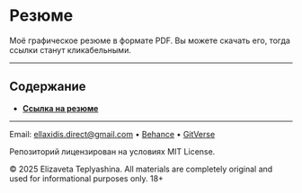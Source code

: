 # Резюме

Моё графическое резюме в формате PDF. Вы можете скачать его, тогда ссылки станут кликабельными.

---

## Содержание

- **[Ссылка на резюме](CONTENTS_RU/Resume.pdf)**

---

Email: ellaxidis.direct@gmail.com &bull; [Behance](https://www.behance.net/ellaxidis) &bull; [GitVerse](https://gitverse.ru/ellaxidis)

Репозиторий лицензирован на условиях MIT License.

&copy; 2025 Elizaveta Teplyashina. All materials are completely original and used for informational purposes only. 18+  
